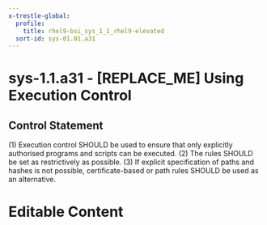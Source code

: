 ```yaml
---
x-trestle-global:
  profile:
    title: rhel9-bsi_sys_1_1_rhel9-elevated
  sort-id: sys-01.01.a31
---
```


# sys-1.1.a31 - \[REPLACE_ME\] Using Execution Control

## Control Statement

(1) Execution control SHOULD be used to ensure that only explicitly authorised programs and
scripts can be executed. (2) The rules SHOULD be set as restrictively as possible. (3) If explicit
specification of paths and hashes is not possible, certificate-based or path rules SHOULD be
used as an alternative.

# Editable Content

<!-- Make additions and edits below -->
<!-- The above represents the contents of the control as received by the profile, prior to additions. -->
<!-- If the profile makes additions to the control, they will appear below. -->
<!-- The above markdown may not be edited but you may edit the content below, and/or introduce new additions to be made by the profile. -->
<!-- If there is a yaml header at the top, parameter values may be edited. Use --set-parameters to incorporate the changes during assembly. -->
<!-- The content here will then replace what is in the profile for this control, after running profile-assemble. -->
<!-- The current profile has no added parts for this control, but you may add new ones here. -->
<!-- Each addition must have a heading either of the form ## Control my_addition_name -->
<!-- or ## Part a. (where the a. refers to one of the control statement labels.) -->
<!-- "## Control" parts are new parts added after the statement part. -->
<!-- "## Part" parts are new parts added into the top-level statement part with that label. -->
<!-- Subparts may be added with nested hash levels of the form ### My Subpart Name -->
<!-- underneath the parent ## Control or ## Part being added -->
<!-- See https://oscal-compass.github.io/compliance-trestle/tutorials/ssp_profile_catalog_authoring/ssp_profile_catalog_authoring for guidance. -->
